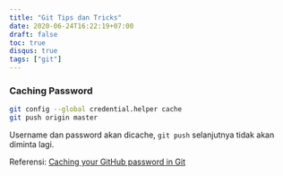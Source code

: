```yaml
---
title: "Git Tips dan Tricks"
date: 2020-06-24T16:22:19+07:00
draft: false
toc: true
disqus: true
tags: ["git"]
---
```


### Caching Password

```bash
git config --global credential.helper cache
git push origin master
```

Username dan password akan dicache, `git push` selanjutnya tidak akan diminta lagi.

Referensi: [Caching your GitHub password in Git](https://help.github.com/en/github/using-git/caching-your-github-password-in-git#platform-linux)
